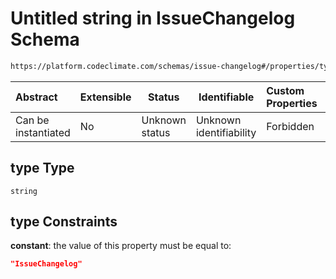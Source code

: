 # Untitled string in IssueChangelog Schema

```txt
https://platform.codeclimate.com/schemas/issue-changelog#/properties/type
```




| Abstract            | Extensible | Status         | Identifiable            | Custom Properties | Additional Properties | Access Restrictions | Defined In                                                                                           |
| :------------------ | ---------- | -------------- | ----------------------- | :---------------- | --------------------- | ------------------- | ---------------------------------------------------------------------------------------------------- |
| Can be instantiated | No         | Unknown status | Unknown identifiability | Forbidden         | Allowed               | none                | [IssueChangelog.schema.json\*](../../spec/schemas/IssueChangelog.schema.json "open original schema") |

## type Type

`string`

## type Constraints

**constant**: the value of this property must be equal to:

```json
"IssueChangelog"
```
